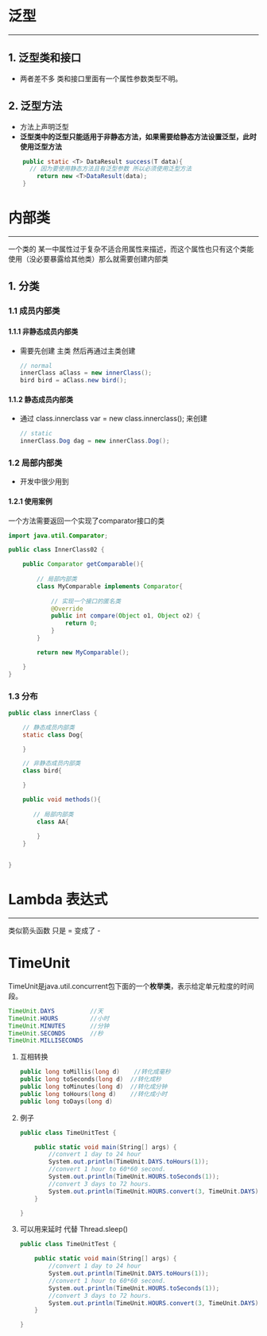 # 泛型

---

## 1. 泛型类和接口

- 两者差不多 类和接口里面有一个属性参数类型不明。

## 2. 泛型方法

- 方法上声明泛型
- **泛型类中的泛型只能适用于非静态方法，如果需要给静态方法设置泛型，此时使用泛型方法**

```java
    public static <T> DataResult success(T data){
      // 因为要使用静态方法且有泛型参数 所以必须使用泛型方法
        return new <T>DataResult(data);
    }
```



# 内部类

---

一个类的 某一中属性过于复杂不适合用属性来描述，而这个属性也只有这个类能使用（没必要暴露给其他类）那么就需要创建内部类

## 1. 分类

### 1.1 成员内部类

#### 1.1.1 非静态成员内部类

* 需要先创建 主类 然后再通过主类创建

  ```java
  // normal
  innerClass aClass = new innerClass();
  bird bird = aClass.new bird();
  ```

#### 1.1.2 静态成员内部类

* 通过 class.innerclass var = new class.innerclass(); 来创建

  ```java
  // static
  innerClass.Dog dag = new innerClass.Dog();
  ```

### 1.2 局部内部类

* 开发中很少用到

#### 1.2.1 使用案例

一个方法需要返回一个实现了comparator接口的类

```java
import java.util.Comparator;

public class InnerClass02 {

    public Comparator getComparable(){
        
        // 局部内部类
        class MyComparable implements Comparator{
        
            // 实现一个接口的匿名类
            @Override
            public int compare(Object o1, Object o2) {
                return 0;
            }
        }

        return new MyComparable();

    }
}
```

### 1.3 分布

```java
public class innerClass {

    // 静态成员内部类
    static class Dog{

    }

    // 非静态成员内部类
    class bird{

    }

    public void methods(){
        
       // 局部内部类 
        class AA{
            
        }
    }


}
```

# Lambda 表达式

---

类似箭头函数 只是 = 变成了 -



# TimeUnit

TimeUnit是java.util.concurrent包下面的一个**枚举类**，表示给定单元粒度的时间段。

```java
TimeUnit.DAYS          //天
TimeUnit.HOURS         //小时
TimeUnit.MINUTES       //分钟
TimeUnit.SECONDS       //秒
TimeUnit.MILLISECONDS 
```



1. 互相转换

   ```cpp
   public long toMillis(long d)    //转化成毫秒
   public long toSeconds(long d)  //转化成秒
   public long toMinutes(long d)  //转化成分钟
   public long toHours(long d)    //转化成小时
   public long toDays(long d)   
   ```

2. 例子

   ```csharp
   public class TimeUnitTest {
   
       public static void main(String[] args) {
           //convert 1 day to 24 hour
           System.out.println(TimeUnit.DAYS.toHours(1));
           //convert 1 hour to 60*60 second.
           System.out.println(TimeUnit.HOURS.toSeconds(1));
           //convert 3 days to 72 hours.
           System.out.println(TimeUnit.HOURS.convert(3, TimeUnit.DAYS));
       }
   
   }
   ```

3. 可以用来延时 代替 Thread.sleep()

   ```csharp
   public class TimeUnitTest {
   
       public static void main(String[] args) {
           //convert 1 day to 24 hour
           System.out.println(TimeUnit.DAYS.toHours(1));
           //convert 1 hour to 60*60 second.
           System.out.println(TimeUnit.HOURS.toSeconds(1));
           //convert 3 days to 72 hours.
           System.out.println(TimeUnit.HOURS.convert(3, TimeUnit.DAYS));
       }
   
   }
   ```


